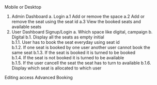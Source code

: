 Mobile or Desktop

1. Admin Dashboard
   a. Login
   a.1 Add or remove the space
   a.2 Add or remove the seat using the seat id
   a.3 View the booked seats and available seats
2. User Dashboard
   Signup/Login
   a. Which space like digital, campaign
   b. Digital
   b.1. Display all the seats as empty initial  
    b.1.1. User has to book the seat everyday using seat id  
    b.1.2. If one seat is booked by one
   user another user cannot book the
   same seat
   b.1.3. If the seat is booked it is turned to be booked  
    b.1.4. If the seat is not booked it
   is turned to be available  
    b.1.5. If the user cancell the seat
   the seat has to turn to available
   b.1.6. Display which seat is allocated
   to which user

Editing access
Advanced Booking
